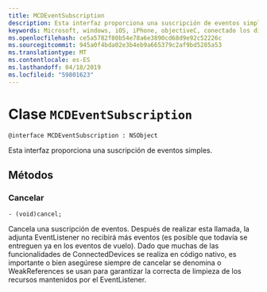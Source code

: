 ```yaml
---
title: MCDEventSubscription
description: Esta interfaz proporciona una suscripción de eventos simples.
keywords: Microsoft, windows, iOS, iPhone, objectiveC, conectado los dispositivos, proyecto Roma
ms.openlocfilehash: ce5a5782f80b54e78a6e3890cd68d9e92c52226c
ms.sourcegitcommit: 945a0f4bda02e3b4eb9a665379c2af9bd5285a53
ms.translationtype: MT
ms.contentlocale: es-ES
ms.lasthandoff: 04/18/2019
ms.locfileid: "59801623"
---
```

# <a name="class-mcdeventsubscription"></a>Clase `MCDEventSubscription` 

```
@interface MCDEventSubscription : NSObject
```  
Esta interfaz proporciona una suscripción de eventos simples.

## <a name="methods"></a>Métodos

### <a name="cancel"></a>Cancelar
`- (void)cancel;`

Cancela una suscripción de eventos. Después de realizar esta llamada, la adjunta EventListener no recibirá más eventos (es posible que todavía se entreguen ya en los eventos de vuelo).
Dado que muchas de las funcionalidades de ConnectedDevices se realiza en código nativo, es importante o bien asegúrese siempre de cancelar se denomina o WeakReferences se usan para garantizar la correcta de limpieza de los recursos mantenidos por el EventListener.
